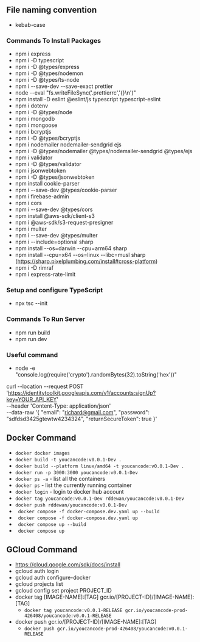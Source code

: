 ## File naming convention

-   kebab-case

### Commands To Install Packages

-   npm i express
-   npm i -D typescript
-   npm i -D @types/express
-   npm i -D @types/nodemon
-   npm i -D @types/ts-node
-   npm i --save-dev --save-exact prettier
-   node --eval "fs.writeFileSync('.prettierrc','{}\n')"
-   npm install -D eslint @eslint/js typescript typescript-eslint
-   npm i dotenv
-   npm i -D @types/node
-   npm i mongodb
-   npm i mongoose
-   npm i bcryptjs
-   npm i -D @types/bcryptjs
-   npm i nodemailer nodemailer-sendgrid ejs
-   npm i -D @types/nodemailer @types/nodemailer-sendgrid @types/ejs
-   npm i validator
-   npm i -D @types/validator
-   npm i jsonwebtoken
-   npm i -D @types/jsonwebtoken
-   npm install cookie-parser
-   npm i --save-dev @types/cookie-parser
-   npm i firebase-admin
-   npm i cors
-   npm i --save-dev @types/cors
-   npm install @aws-sdk/client-s3
-   npm i @aws-sdk/s3-request-presigner
-   npm i multer
-   npm i --save-dev @types/multer
-   npm i --include=optional sharp
-   npm install --os=darwin --cpu=arm64 sharp
-   npm install --cpu=x64 --os=linux --libc=musl sharp (https://sharp.pixelplumbing.com/install#cross-platform)
-   npm i -D rimraf
-   npm i express-rate-limit

### Setup and configure TypeScript

-   npx tsc --init

### Commands To Run Server

-   npm run build
-   npm run dev

### Useful command

-   node -e "console.log(require('crypto').randomBytes(32).toString('hex'))"

curl --location --request POST 'https://identitytoolkit.googleapis.com/v1/accounts:signUp?key=YOUR_API_KEY' \
--header 'Content-Type: application/json' \
--data-raw '{
"email": "richard@gmail.com",
"password": "sdfdsd3425gtewtw4234324",
"returnSecureToken": true
}'

## Docker Command

-   `docker docker images`
-   `docker build -t youcancode:v0.0.1-Dev .`
-   `docker build --platform linux/amd64 -t youcancode:v0.0.1-Dev .`
-   `docker run -p 3000:3000 youcancode:v0.0.1-Dev`
-   `docker ps -a` - list all the containers
-   `docker ps` - list the currently running container
-   `docker login` - login to docker hub account
-   `docker tag youcancode:v0.0.1-Dev rddewan/youcancode:v0.0.1-Dev`
-   `docker push rddewan/youcancode:v0.0.1-Dev`
-   ` docker compose -f docker-compose.dev.yaml up --build`
-   ` docker compose -f docker-compose.dev.yaml up`
-   ` docker compose up --build`
-   ` docker compose up`

## GCloud Command

-   https://cloud.google.com/sdk/docs/install
-   gcloud auth login
-   gcloud auth configure-docker
-   gcloud projects list
-   gcloud config set project PROJECT_ID
-   docker tag [IMAGE-NAME]:[TAG] gcr.io/[PROJECT-ID]/[IMAGE-NAME]:[TAG]
    -   `docker tag youcancode:v0.0.1-RELEASE gcr.io/youcancode-prod-426408/youcancode:v0.0.1-RELEASE`
-   docker push gcr.io/[PROJECT-ID]/[IMAGE-NAME]:[TAG]
    -   `docker push gcr.io/youcancode-prod-426408/youcancode:v0.0.1-RELEASE`
